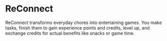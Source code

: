 # ReConnect
ReConnect transforms everyday chores into entertaining games. You make tasks, finish them to gain experience points and credits, level up, and exchange credits for actual benefits like snacks or game time. 
